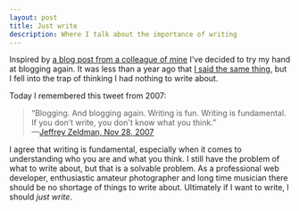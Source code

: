 ```yaml
---
layout: post
title: Just write
description: Where I talk about the importance of writing
---
```


Inspired by [a blog post from a colleague of mine](https://robinwinslow.uk/2020/11/13/i-am-a-blogger/) I&rsquo;ve decided to try my hand at blogging again. It was less than a year ago that [I said the same thing](/2019/12/07/a-new-beginning), but I fell into the trap of thinking I had nothing to write about.

Today I remembered this tweet from 2007:

<blockquote cite="https://twitter.com/zeldman/status/451749712">
  &ldquo;Blogging. And blogging again. Writing is fun. Writing is fundamental. If you don&rsquo;t write, you don't know what you think.&rdquo;
  <footer>
    &mdash;<a href="https://twitter.com/zeldman/status/451749712">Jeffrey Zeldman, Nov 28, 2007</a>
  </footer>
</blockquote>

I agree that writing is fundamental, especially when it comes to understanding who you are and what you think. I still have the problem of what to write about, but that is a solvable problem. As a professional web developer, enthusiastic amateur photographer and long time musician there should be no shortage of things to write about. Ultimately if I want to write, I should _just write_.
